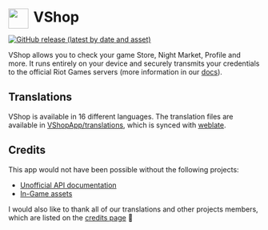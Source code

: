 <h1><img src="./assets/logo-t-100.png" style="float:left;margin-right:10px;" height="40px" />VShop</h1>
<a href="https://github.com/VShopApp/mobile/releases/latest/download/VShop.apk">
  <img alt="GitHub release (latest by date and asset)" src="https://img.shields.io/github/downloads/VShopApp/mobile/latest/VShop.apk?label=APK&color=%23fa4454&logo=android&logoColor=white">
</a>

VShop allows you to check your game Store, Night Market, Profile and more. It runs entirely on your device and securely transmits your credentials to the official Riot Games servers (more information in our <a href="https://docs.vshop.one/security">docs</a>).

## Translations
VShop is available in 16 different languages. The translation files are available in [VShopApp/translations](https://github.com/VShopApp/translations), which is synced with [weblate](https://weblate.vasc.cloud).

## Credits
This app would not have been possible without the following projects:
- [Unofficial API documentation](https://github.com/techchrism/valorant-api-docs)
- [In-Game assets](https://valorant-api.com) 

I would also like to thank all of our translations and other projects members, which are listed on the [credits page](https://vshop.one/credits) 💖
